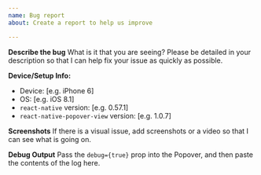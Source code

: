 ```yaml
---
name: Bug report
about: Create a report to help us improve

---
```


**Describe the bug**
What is it that you are seeing?  Please be detailed in your description so that I can help fix your issue as quickly as possible.

**Device/Setup Info:**
 - Device: [e.g. iPhone 6]
 - OS: [e.g. iOS 8.1]
 - `react-native` version: [e.g. 0.57.1]
- `react-native-popover-view` version: [e.g. 1.0.7]

**Screenshots**
If there is a visual issue, add screenshots or a video so that I can see what is going on.

**Debug Output**
Pass the `debug={true}` prop into the Popover, and then paste the contents of the log here.
